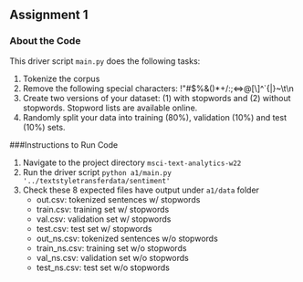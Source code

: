 ## Assignment 1

### About the Code
This driver script `main.py` does the following tasks:
1. Tokenize the corpus
2. Remove the following special characters: !"#$%&()*+/:;<=>@[\\]^`{|}~\t\n
3. Create two versions of your dataset: (1) with stopwords and (2) without stopwords.
Stopword lists are available online.
4. Randomly split your data into training (80%), validation (10%) and test (10%) sets.

###Instructions to Run Code
1. Navigate to the project directory `msci-text-analytics-w22`
2. Run the driver script `python a1/main.py '../textstyletransferdata/sentiment'`
3. Check these 8 expected files have output under `a1/data` folder
   - out.csv: tokenized sentences w/ stopwords 
   - train.csv: training set w/ stopwords 
   - val.csv: validation set w/ stopwords 
   - test.csv: test set w/ stopwords 
   - out_ns.csv: tokenized sentences w/o stopwords
   - train_ns.csv: training set w/o stopwords 
   - val_ns.csv: validation set w/o stopwords
   - test_ns.csv: test set w/o stopwords
